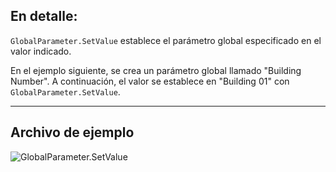 ## En detalle:
`GlobalParameter.SetValue` establece el parámetro global especificado en el valor indicado.

En el ejemplo siguiente, se crea un parámetro global llamado "Building Number". A continuación, el valor se establece en "Building 01" con `GlobalParameter.SetValue`.
___
## Archivo de ejemplo

![GlobalParameter.SetValue](./Revit.Elements.GlobalParameter.SetValue_img.jpg)
